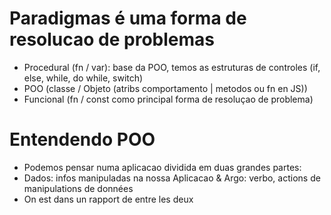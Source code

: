 # Paradigmas é uma forma de resolucao de problemas

- Procedural (fn / var): base da POO, temos as estruturas de controles (if, else, while, do while, switch)
- POO (classe / Objeto (atribs comportamento | metodos ou fn en JS))
- Funcional (fn / const como principal forma de resoluçao de problema)


# Entendendo POO
- Podemos pensar numa aplicacao dividida em duas grandes partes:
- Dados: infos manipuladas na nossa Aplicacao & Argo: verbo, actions de manipulations de données
- On est dans un rapport de entre les deux 